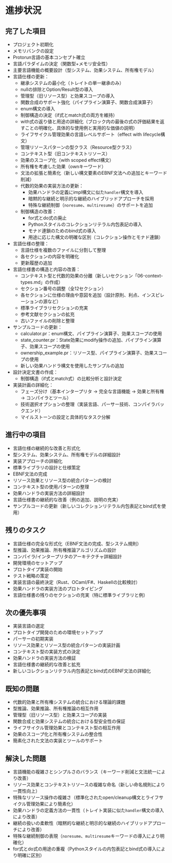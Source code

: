 # 進捗状況

## 完了した項目
- プロジェクト初期化
- メモリバンクの設定
- Protorun言語の基本コンセプト確立
- 言語パラダイムの決定（関数型+メモリ安全性）
- 主要言語機能の概要設計（型システム、効果システム、所有権モデル）
- 言語仕様の更新：
  - 継承システムの最小化（トレイトの単一継承のみ）
  - nullの排除とOption/Result型の導入
  - 管理型（旧リソース型）と効果スコープの導入
  - 関数合成のサポート強化（パイプライン演算子、関数合成演算子）
  - enum構文の導入
  - 制御構造の決定（if式とmatch式の両方を維持）
  - with式の返り値と用途の詳細化（ブロック内の最後の式の評価結果を返すことの明確化、具体的な使用例と実用的な価値の説明）
  - ライフサイクル管理効果の言語レベルサポート（effect with lifecycle構文）
  - 管理リソースパターンの型クラス（Resource<R>型クラス）
  - コンテキスト型（旧コンテキストリソース）
  - 効果のスコープ化（with scoped effect構文）
  - 所有権を考慮した効果（ownキーワード）
  - 文法の拡張と簡素化（新しい構文要素のEBNF文法への追加とキーワード削減）
  - 代数的効果の実装方法の更新：
    - 効果ハンドラの定義にimpl構文に似た`handler`構文を導入
    - 暗黙的な継続と明示的な継続のハイブリッドアプローチを採用
    - 特殊な継続制御（`noresume`、`multiresume`）のサポートを追加
  - 制御構造の改善：
    - for式とdo式の廃止
    - Pythonスタイルのコレクションリテラル内包表記の導入
    - モナド連鎖のためのbind式の導入
    - 用途に応じた構文の明確な区別（コレクション操作とモナド連鎖）
- 言語仕様の整理：
  - 言語仕様を複数のファイルに分割して整理
  - 各セクションの内容を明確化
  - 更新履歴の追加
- 言語仕様書の構造と内容の改善：
  - コンテキスト型と代数的効果の分離（新しいセクション「06-context-types.md」の作成）
  - セクション番号の調整（全12セクション）
  - 各セクションに仕様の理由や意図を追加（設計原則、利点、インスピレーションの源など）
  - 標準ライブラリセクションの充実
  - 参考文献セクションの拡充
  - 古いファイルの削除と整理
- サンプルコードの更新：
  - calculator.pr：enum構文、パイプライン演算子、効果スコープの使用
  - state_counter.pr：State効果にmodify操作の追加、パイプライン演算子、効果スコープの使用
  - ownership_example.pr：リソース型、パイプライン演算子、効果スコープの使用
  - 新しい効果ハンドラ構文を使用したサンプルの追加
- 設計決定文書の作成：
  - 制御構造（if式とmatch式）の比較分析と設計決定
- 実装計画の詳細化：
  - フェーズ分け（基本インタープリタ → 完全な言語機能 → 効果と所有権 → コンパイラとツール）
  - 技術選択オプションの整理（実装言語、パーサー技術、コンパイラバックエンド）
  - マイルストーンの設定と具体的なタスク分解

## 進行中の項目
- 言語仕様の継続的な改善と形式化
- 型システム、効果システム、所有権モデルの詳細設計
- 実装アプローチの詳細化
- 標準ライブラリの設計と仕様策定
- EBNF文法の完成
- リソース効果とリソース型の統合パターンの検討
- コンテキスト型の使用パターンの整理
- 効果ハンドラの実装方法の詳細設計
- 言語仕様書の継続的な改善（例の追加、説明の充実）
- サンプルコードの更新（新しいコレクションリテラル内包表記とbind式を使用）

## 残りのタスク
- 言語仕様の完全な形式化（EBNF文法の完成、型システム規則）
- 型推論、効果推論、所有権推論アルゴリズムの設計
- コンパイラ/インタープリタのアーキテクチャ詳細設計
- 開発環境のセットアップ
- プロトタイプ実装の開始
- テスト戦略の策定
- 実装言語の最終決定（Rust、OCaml/F#、Haskellの比較検討）
- 効果ハンドラの実装方法のプロトタイピング
- 言語仕様書の残りのセクションの充実（特に標準ライブラリと例）

## 次の優先事項
- 実装言語の選定
- プロトタイプ開発のための環境セットアップ
- パーサーの初期実装
- リソース効果とリソース型の統合パターンの実装計画
- コンテキスト型の実装方式の決定
- 効果ハンドラの実装方法の検証
- 言語仕様書の継続的な改善と拡充
- 新しいコレクションリテラル内包表記とbind式のEBNF文法の詳細化

## 既知の問題
- 代数的効果と所有権システムの統合における理論的課題
- 型推論、効果推論、所有権推論の相互作用
- 管理型（旧リソース型）と効果スコープの実装
- 関数合成と効果システムの統合における型安全性の保証
- ライフサイクル管理効果とコンテキスト型の相互作用
- 効果のスコープ化と所有権システムの整合性
- 簡素化された文法の実装とツールのサポート

## 解決した問題
- 言語機能の複雑さとシンプルさのバランス（キーワード削減と文法統一により改善）
- リソース効果とコンテキストリソースの複雑な命名（新しい命名規則により一貫性向上）
- 特殊なリソース操作の複雑さ（標準化されたopen/cleanup構文とライフサイクル管理効果により簡素化）
- 効果ハンドラの定義方法の一貫性（トレイト実装に似た`handler`構文の導入により改善）
- 継続の扱いの柔軟性（暗黙的な継続と明示的な継続のハイブリッドアプローチにより改善）
- 特殊な継続制御の表現（`noresume`、`multiresume`キーワードの導入により明確化）
- for式とdo式の用途の重複（Pythonスタイルの内包表記とbind式の導入により明確に区別）
